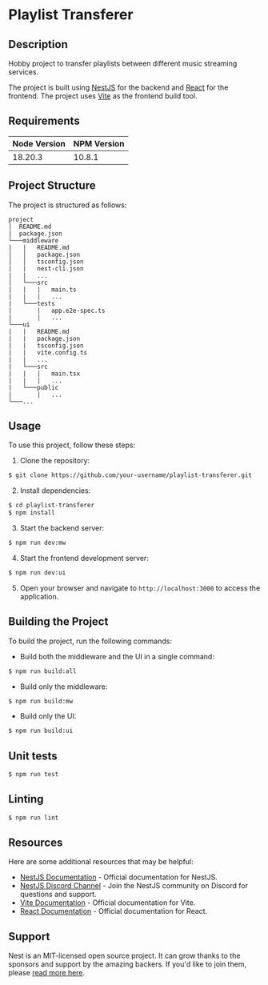 # Playlist Transferer

## Description
Hobby project to transfer playlists between different music streaming services. 

The project is built using [NestJS](https://nestjs.com) for the backend and [React](https://reactjs.org) for the frontend. The project uses [Vite](https://vitejs.dev) as the frontend build tool.

## Requirements

| Node Version | NPM Version |
|--------------|-------------|
| 18.20.3      | 10.8.1      |


## Project Structure
The project is structured as follows:
```
project
│  README.md
|  package.json    
└───middleware
|   |   README.md
│   │   package.json
│   │   tsconfig.json
|   |   nest-cli.json
|   |   ...
│   └───src
|   |   |   main.ts
|   |   |   ...
|   └───tests
|       |   app.e2e-spec.ts
|       |   ...
└───ui
|   |   README.md
|   |   package.json
|   |   tsconfig.json
|   |   vite.config.ts
|   |   ...
|   └───src
|   |   |   main.tsx
|   |   |   ...
|   └───public
|       |   ...
└───...
```


## Usage
To use this project, follow these steps:

1. Clone the repository:
```bash
$ git clone https://github.com/your-username/playlist-transferer.git
```

2. Install dependencies:
```bash
$ cd playlist-transferer
$ npm install
```

3. Start the backend server:
```bash
$ npm run dev:mw
```

4. Start the frontend development server:
```bash
$ npm run dev:ui
```

5. Open your browser and navigate to `http://localhost:3000` to access the application.

## Building the Project
To build the project, run the following commands:

- Build both the middleware and the UI in a single command:
```bash
$ npm run build:all
```

- Build only the middleware:
```bash
$ npm run build:mw
```

- Build only the UI:
```bash
$ npm run build:ui
```

## Unit tests
```bash
$ npm run test
```

## Linting
```bash
$ npm run lint
```

## Resources
Here are some additional resources that may be helpful:

- [NestJS Documentation](https://docs.nestjs.com) - Official documentation for NestJS.
- [NestJS Discord Channel](https://discord.com/invite/G7Qnnhy) - Join the NestJS community on Discord for questions and support.
- [Vite Documentation](https://v4.vitejs.dev/guide/) - Official documentation for Vite.
- [React Documentation](https://reactjs.org/) - Official documentation for React.

## Support
Nest is an MIT-licensed open source project. It can grow thanks to the sponsors and support by the amazing backers. If you'd like to join them, please [read more here](https://docs.nestjs.com/support).
